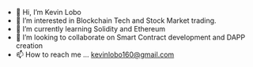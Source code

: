 - 👋 Hi, I’m Kevin Lobo
- 👀 I’m interested in Blockchain Tech and Stock Market trading.
- 🌱 I’m currently learning Solidity and Ethereum
- 💞️ I’m looking to collaborate on Smart Contract development and DAPP creation
- 📫 How to reach me ... kevinlobo160@gmail.com

<!---
kevinlobo160/kevinlobo160 is a ✨ special ✨ repository because its `README.md` (this file) appears on your GitHub profile.
You can click the Preview link to take a look at your changes.
--->
